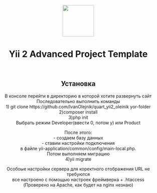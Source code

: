 <p align="center">
    <a href="https://github.com/yiisoft" target="_blank">
        <img src="https://avatars0.githubusercontent.com/u/993323" height="100px">
    </a>
    <h1 align="center">Yii 2 Advanced Project Template</h1>
    <br>
    <p align="center">
    <h2 align="center">Установка</h2>
    <p align="center">В консоле перейти в директорию в которой хотите развернуть сайт<br>
    Последовательно выполнить команды<br>
    1) git clone https://github.com/IvanOlejnik/quart_yii2_oleinik yor-folder<br>
    2)composer install <br>
    3)php init <br>
    Выбрать режим Developer(ввести 0, потом y) или Product<br>
    </p>
    <p align="center">
    После этого:<br>
    - создаем базу данных <br>
    - ставим настройки подключения <br>
    в файле yii-application/common/config/main-local.php.<br>
    Потом выполняем миграцию <br>
    4)yii migrate<br>
    </p>
    <p align="center">
    Особоые настройки сервера для коректного отображения URL не требуются <br>
    все настроено с помощью настроек фреймверка + .htaccess <br>
    (Проверено на Apache, как будет на nginx незнаю) <br>
    </p>
</p>
</p>

